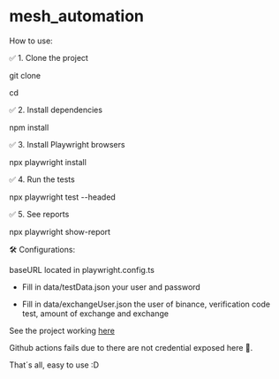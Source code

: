 # mesh_automation

How to use:

✅ 1. Clone the project

git clone

cd

✅ 2. Install dependencies

npm install

✅ 3. Install Playwright browsers

npx playwright install

✅ 4. Run the tests

npx playwright test --headed

✅ 5. See reports

npx playwright show-report

🛠️ Configurations:

baseURL located in playwright.config.ts

- Fill in data/testData.json your user and password
  
- Fill in data/exchangeUser.json the user of binance, verification code test, amount of exchange and exchange
 
See the project working [here](https://www.loom.com/share/e881f29148cd45d786ff7c9f6040780f?sid=778e8388-099a-4284-8224-a897b2c6534c)

Github actions fails due to there are not credential exposed here 🤫.

That´s all, easy to use :D
